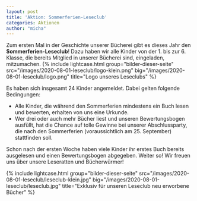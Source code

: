 ```yaml
---
layout: post
title: 'Aktion: Sommerferien-Leseclub'
categories: Aktionen
author: "micha"
---
```

Zum ersten Mal in der Geschichte unserer Bücherei gibt es dieses Jahr den **Sommerferien-Leseclub**! Dazu haben wir alle Kinder von der 1. bis zur 6. Klasse, die bereits Mitglied in unserer Bücherei sind, eingeladen, mitzumachen.
{% include lightcase.html group="bilder-dieser-seite"
      src="/images/2020-08-01-leseclub/logo-klein.png" 
      big="/images/2020-08-01-leseclub/logo.png" 
      title="Logo unseres Leseclubs" %}


Es haben sich insgesamt 24 Kinder angemeldet. Dabei gelten folgende Bedingungen:
* Alle Kinder, die während den Sommerferien mindestens ein Buch lesen und bewerten, erhalten von uns eine Urkunde.
* Wer drei oder auch mehr Bücher liest und unseren Bewertungsbogen ausfüllt, hat die Chance auf tolle Gewinne bei unserer Abschlussparty, die nach den Sommerferien (voraussichtlich am 25. September) stattfinden soll.

Schon nach der ersten Woche haben viele Kinder ihr erstes Buch bereits ausgelesen und einen Bewertungsbogen abgegeben. Weiter so! Wir freuen uns über unsere Leseratten und Bücherwürmer!

{% include lightcase.html group="bilder-dieser-seite"
      src="/images/2020-08-01-leseclub/leseclub-klein.jpg" 
      big="/images/2020-08-01-leseclub/leseclub.jpg" 
      title="Exklusiv für unseren Leseclub neu erworbene Bücher" %}
